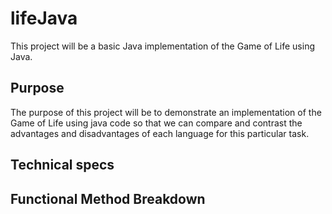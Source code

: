 # lifeJava

This project will be a basic Java implementation of the Game of Life using Java.

## Purpose

The purpose of this project will be to demonstrate an implementation of the Game of Life using java code so that we can compare and contrast the advantages and disadvantages of each language for this particular task.

## Technical specs

## Functional Method Breakdown
